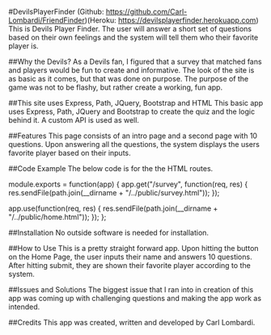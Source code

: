 #DevilsPlayerFinder (Github: https://github.com/Carl-Lombardi/FriendFinder)(Heroku: https://devilsplayerfinder.herokuapp.com)
This is Devils Player Finder. The user will answer a short set of questions based on their own feelings and the system will tell them who their favorite player is. 

##Why the Devils?
As a Devils fan, I figured that a survey that matched fans and players would be fun to create and informative. The look of the site is as basic as it comes, but that was done on purpose. The purpose of the game was not to be flashy, but rather create a working, fun app.

##This site uses Express, Path, JQuery, Bootstrap and HTML
This basic app uses Express, Path, JQuery and Bootstrap to create the quiz and the logic behind it. A custom API is used as well. 

##Features
This page consists of an intro page and a second page with 10 questions. Upon answering all the questions, the system displays the users favorite player based on their inputs.

##Code Example
The below code is for the the HTML routes.

module.exports = function(app) {
  app.get("/survey", function(req, res) {
    res.sendFile(path.join(__dirname + "/../public/survey.html"));
  });

  app.use(function(req, res) {
    res.sendFile(path.join(__dirname + "/../public/home.html"));
  });
};

##Installation
No outside software is needed for installation.

##How to Use
This is a pretty straight forward app. Upon hitting the button on the Home Page, the user inputs their name and answers 10 questions. After hitting submit, they are shown their favorite player according to the system. 

##Issues and Solutions
The biggest issue that I ran into in creation of this app was coming up with challenging questions and making the app work as intended.

##Credits
This app was created, written and developed by Carl Lombardi.

